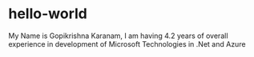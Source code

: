 # hello-world

My Name is Gopikrishna Karanam, I am having 4.2 years of overall experience in development of Microsoft Technologies in .Net and Azure

